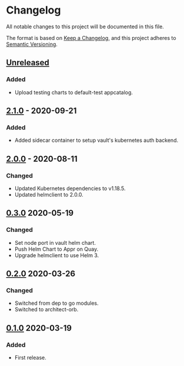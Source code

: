 # Changelog

All notable changes to this project will be documented in this file.

The format is based on [Keep a Changelog](https://keepachangelog.com/en/1.0.0/),
and this project adheres to [Semantic Versioning](https://semver.org/spec/v2.0.0.html).

## [Unreleased]

### Added

- Upload testing charts to default-test appcatalog.

## [2.1.0] - 2020-09-21

### Added

- Added sidecar container to setup vault's kubernetes auth backend.

## [2.0.0] - 2020-08-11

### Changed

- Updated Kubernetes dependencies to v1.18.5.
- Updated helmclient to 2.0.0.

## [0.3.0] 2020-05-19

### Changed

- Set node port in vault helm chart.
- Push Helm Chart to Appr on Quay.
- Upgrade helmclient to use Helm 3.

## [0.2.0] 2020-03-26

### Changed

- Switched from dep to go modules.
- Switched to architect-orb.

## [0.1.0] 2020-03-19

### Added

- First release.

[Unreleased]: https://github.com/giantswarm/e2esetup/compare/v2.1.0...HEAD
[2.1.0]: https://github.com/giantswarm/e2esetup/compare/v2.0.0...v2.1.0
[2.0.0]: https://github.com/giantswarm/e2esetup/compare/v0.3.0...v2.0.0
[0.3.0]: https://github.com/giantswarm/e2esetup/compare/v0.2.0...v0.3.0
[0.2.0]: https://github.com/giantswarm/e2esetup/compare/v0.1.0...v0.2.0

[0.1.0]: https://github.com/giantswarm/e2esetup/releases/tag/v0.1.0
